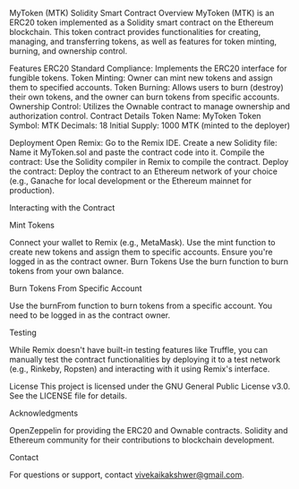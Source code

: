 MyToken (MTK) Solidity Smart Contract
Overview
MyToken (MTK) is an ERC20 token implemented as a Solidity smart contract on the Ethereum blockchain. This token contract provides functionalities for creating, managing, and transferring tokens, as well as features for token minting, burning, and ownership control.







Features
ERC20 Standard Compliance: Implements the ERC20 interface for fungible tokens.
Token Minting: Owner can mint new tokens and assign them to specified accounts.
Token Burning: Allows users to burn (destroy) their own tokens, and the owner can burn tokens from specific accounts.
Ownership Control: Utilizes the Ownable contract to manage ownership and authorization control.
Contract Details
Token Name: MyToken
Token Symbol: MTK
Decimals: 18
Initial Supply: 1000 MTK (minted to the deployer)





Deployment
Open Remix: Go to the Remix IDE.
Create a new Solidity file: Name it MyToken.sol and paste the contract code into it.
Compile the contract: Use the Solidity compiler in Remix to compile the contract.
Deploy the contract: Deploy the contract to an Ethereum network of your choice (e.g., Ganache for local development or the Ethereum mainnet for production).




Interacting with the Contract

Mint Tokens

Connect your wallet to Remix (e.g., MetaMask).
Use the mint function to create new tokens and assign them to specific accounts. Ensure you're logged in as the contract owner.
Burn Tokens
Use the burn function to burn tokens from your own balance.

Burn Tokens From Specific Account

Use the burnFrom function to burn tokens from a specific account. You need to be logged in as the contract owner.

Testing

While Remix doesn't have built-in testing features like Truffle, you can manually test the contract functionalities by deploying it to a test network (e.g., Rinkeby, Ropsten) and interacting with it using Remix's interface.

License
This project is licensed under the GNU General Public License v3.0. See the LICENSE file for details.

Acknowledgments

OpenZeppelin for providing the ERC20 and Ownable contracts.
Solidity and Ethereum community for their contributions to blockchain development.

Contact

For questions or support, contact vivekaikakshwer@gmail.com.

